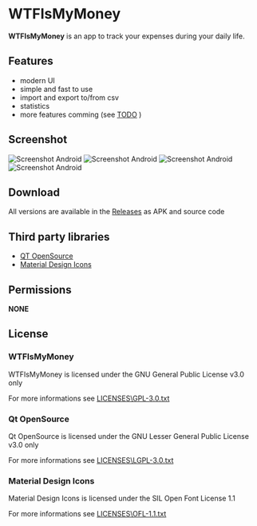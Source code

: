 WTFIsMyMoney
============
**WTFIsMyMoney** is an app to track your expenses during your daily life.

## Features
 
+ modern UI
+ simple and fast to use
+ import and export to/from csv
+ statistics
+ more features comming (see [TODO](https://github.com/paul70078/WTFIsMyMoney/blob/master/TODO.md) )

## Screenshot
![Screenshot Android](https://github.com/paul70078/WTFIsMyMoney/blob/master/screenshots/main.png "main window")
![Screenshot Android](https://github.com/paul70078/WTFIsMyMoney/blob/master/screenshots/new.png "new-entry window")
![Screenshot Android](https://github.com/paul70078/WTFIsMyMoney/blob/master/screenshots/stats-1.png "statistic window")
![Screenshot Android](https://github.com/paul70078/WTFIsMyMoney/blob/master/screenshots/stats-2.png "statistic window")

## Download
All versions are available in the [Releases](https://github.com/paul70078/WTFIsMyMoney/releases) as APK and source code

## Third party libraries
* [QT OpenSource](https://www.qt.io/)
* [Material Design Icons](https://materialdesignicons.com/)

## Permissions
**NONE**

## License

### WTFIsMyMoney
WTFIsMyMoney is licensed under the GNU General Public License v3.0 only

For more informations see [LICENSES\GPL-3.0.txt](https://github.com/paul70078/WTFIsMyMoney/blob/master/LICENSES/GPL-3.0.txt)

### Qt OpenSource
Qt OpenSource is licensed under the GNU Lesser General Public License v3.0 only

For more informations see [LICENSES\LGPL-3.0.txt](https://github.com/paul70078/WTFIsMyMoney/blob/master/LICENSES/LGPL-3.0.txt)

### Material Design Icons
Material Design Icons is licensed under the SIL Open Font License 1.1

For more informations see [LICENSES\OFL-1.1.txt](https://github.com/paul70078/WTFIsMyMoney/blob/master/LICENSES/OFL-1.1.txt)
